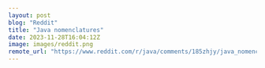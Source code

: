 ```yaml
---
layout: post
blog: "Reddit"
title: "Java nomenclatures"
date: 2023-11-28T16:04:12Z
image: images/reddit.png
remote_url: "https://www.reddit.com/r/java/comments/185zhjy/java_nomenclatures/"
---
```

